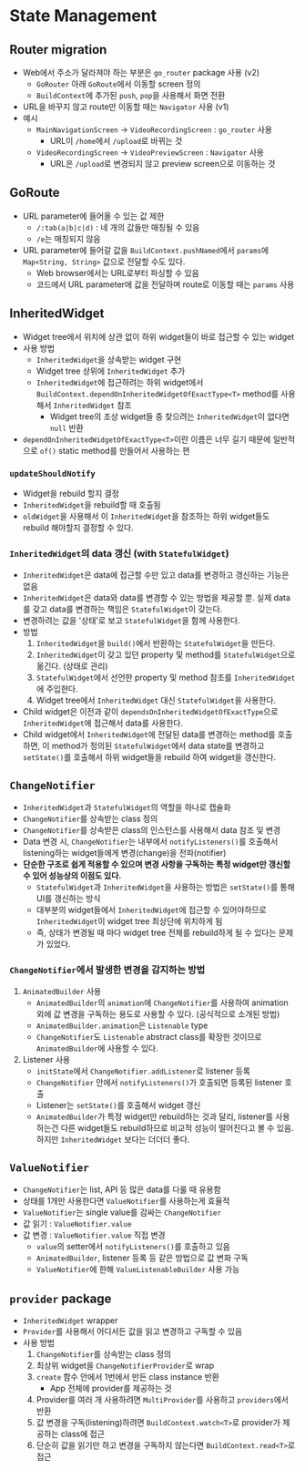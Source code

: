 # State Management

## Router migration

- Web에서 주소가 달라져야 하는 부분은 `go_router` package 사용 (v2)
  - `GoRouter` 아래 `GoRoute`에서 이동할 screen 정의
  - `BuildContext`에 추가된 `push`, `pop`을 사용해서 화면 전환
- URL을 바꾸지 않고 route만 이동할 때는 `Navigator` 사용 (v1)
- 예시
  - `MainNavigationScreen` -> `VideoRecordingScreen` : `go_router` 사용
    - URL이 `/home`에서 `/upload`로 바뀌는 것
  - `VideoRecordingScreen` -> `VideoPreviewScreen` : `Navigator` 사용
    - URL은 `/upload`로 변경되지 않고 preview screen으로 이동하는 것

## GoRoute

- URL parameter에 들어올 수 있는 값 제한
  - `/:tab(a|b|c|d)` : 네 개의 값들만 매칭될 수 있음
  - `/e`는 매칭되지 않음
- URL parameter에 들어갈 값을 `BuildContext.pushNamed`에서 `params`에 `Map<String, String>` 값으로 전달할 수도 있다.
  - Web browser에서는 URL로부터 파싱할 수 있음
  - 코드에서 URL parameter에 값을 전달하며 route로 이동할 때는 `params` 사용

## InheritedWidget

- Widget tree에서 위치에 상관 없이 하위 widget들이 바로 접근할 수 있는 widget
- 사용 방법
  - `InheritedWidget`을 상속받는 widget 구현
  - Widget tree 상위에 `InheritedWidget` 추가
  - `InheritedWidget`에 접근하려는 하위 widget에서 `BuildContext.dependOnInheritedWidgetOfExactType<T>` method를 사용해서 `InheritedWidget` 참조
    - Widget tree의 조상 widget들 중 찾으려는 `InheritedWidget`이 없다면 `null` 반환
- `dependOnInheritedWidgetOfExactType<T>`이란 이름은 너무 길기 때문에 일반적으로 `of()` static method를 만들어서 사용하는 편

### `updateShouldNotify`

- Widget을 rebuild 할지 결정
- `InheritedWidget`을 rebuild할 때 호출됨
- `oldWidget`을 사용해서 이 `InheritedWidget`을 참조하는 하위 widget들도 rebuild 해야할지 결정할 수 있다.

### `InheritedWidget`의 data 갱신 (with `StatefulWidget`)

- `InheritedWidget`은 data에 접근할 수만 있고 data를 변경하고 갱신하는 기능은 없음
- `InheritedWidget`은 data와 data를 변경할 수 있는 방법을 제공할 뿐. 실제 data를 갖고 data를 변경하는 책임은 `StatefulWidget`이 갖는다.
- 변경하려는 값을 '상태'로 보고 `StatefulWidget`을 함께 사용한다.
- 방법
  1. `InheritedWidget`을 `build()`에서 반환하는 `StatefulWidget`을 만든다.
  2. `InheritedWidget`이 갖고 있던 property 및 method를 `StatefulWidget`으로 옮긴다. (상태로 관리)
  3. `StatefulWidget`에서 선언한 property 및 method 참조를 `InheritedWidget`에 주입한다.
  4. Widget tree에서 `InheritedWidget` 대신 `StatefulWidget`을 사용한다.
- Child widget은 이전과 같이 `dependsOnInheritedWidgetOfExactType`으로 `InheritedWidget`에 접근해서 data를 사용한다.
- Child widget에서 `InheritedWidget`에 전달된 data를 변경하는 method를 호출하면, 이 method가 정의된 `StatefulWidget`에서 data state를 변경하고 `setState()`를 호출해서 하위 widget들을 rebuild 하여 widget을 갱신한다.

## `ChangeNotifier`

- `InheritedWidget`과 `StatefulWidget`의 역할을 하나로 캡슐화
- `ChangeNotifier`를 상속받는 class 정의
- `ChangeNotifier`를 상속받은 class의 인스턴스를 사용해서 data 참조 및 변경
- Data 변경 시, `ChangeNotifier`는 내부에서 `notifyListeners()`를 호출해서 listening하는 widget들에게 변경(change)을 전파(notifier)
- **단순한 구조로 쉽게 적용할 수 있으며 변경 사항을 구독하는 특정 widget만 갱신할 수 있어 성능상의 이점도 있다.**
  - `StatefulWidget`과 `InheritedWidget`을 사용하는 방법은 `setState()`를 통해 UI를 갱신하는 방식
  - 대부분의 widget들에서 `InheritedWidget`에 접근할 수 있어야하므로 `InheritedWidget`이 widget tree 최상단에 위치하게 됨
  - 즉, 상태가 변경될 때 마다 widget tree 전체를 rebuild하게 될 수 있다는 문제가 있었다.

### `ChangeNotifier`에서 발생한 변경을 감지하는 방법

1. `AnimatedBuilder` 사용
   - `AnimatedBuilder`의 `animation`에 `ChangeNotifier`를 사용하여 animation 외에 값 변경을 구독하는 용도로 사용할 수 있다. (공식적으로 소개된 방법)
   - `AnimatedBuilder.animation`은 `Listenable` type
   - `ChangeNotifier`도 `Listenable` abstract class를 확장한 것이므로 `AnimatedBuilder`에 사용할 수 있다.
2. Listener 사용
   - `initState`에서 `ChangeNotifier.addListener`로 listener 등록
   - `ChangeNotifier` 안에서 `notifyListeners()`가 호출되면 등록된 listener 호출
   - Listener는 `setState()`를 호출해서 widget 갱신
   - `AnimatedBuilder`가 특정 widget만 rebuild하는 것과 달리, listener를 사용하는건 다른 widget들도 rebuild하므로 비교적 성능이 떨어진다고 볼 수 있음. 하지만 `InheritedWidget` 보다는 더더더 좋다.

## `ValueNotifier`

- `ChangeNotifier`는 list, API 등 많은 data를 다룰 때 유용함
- 상태를 1개만 사용한다면 `ValueNotifier`를 사용하는게 효율적
- `ValueNotifier`는 single value를 감싸는 `ChangeNotifier`
- 값 읽기 : `ValueNotifier.value`
- 값 변경 : `ValueNotifier.value` 직접 변경
  - `value`의 setter에서 `notifyListeners()`를 호출하고 있음
  - `AnimatedBuilder`, listener 등록 등 같은 방법으로 값 변화 구독
  - `ValueNotifier`에 한해 `ValueListenableBuilder` 사용 가능

## `provider` package

- `InheritedWidget` wrapper
- `Provider`를 사용해서 어디서든 값을 읽고 변경하고 구독할 수 있음
- 사용 방법
  1. `ChangeNotifier`를 상속받는 class 정의
  2. 최상위 widget을 `ChangeNotifierProvider`로 wrap
  3. `create` 함수 안에서 1번에서 만든 class instance 반환
     - App 전체에 provider를 제공하는 것
  4. Provider를 여러 개 사용하려면 `MultiProvider`를 사용하고 `providers`에서 반환
  5. 값 변경을 구독(listening)하려면 `BuildContext.watch<T>`로 provider가 제공하는 class에 접근
  6. 단순히 값을 읽기만 하고 변경을 구독하지 않는다면 `BuildContext.read<T>`로 접근
